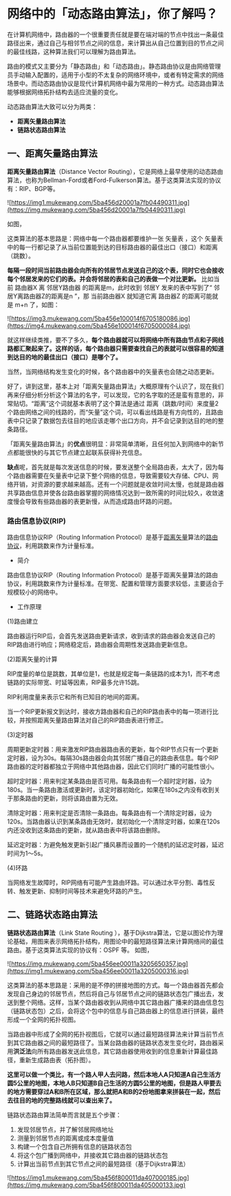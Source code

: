 # 网络中的「动态路由算法」，你了解吗？

在计算机网络中，路由器的一个很重要责任就是要在端对端的节点中找出一条最佳路径出来，通过自己与相邻节点之间的信息，来计算出从自己位置到目的节点之间的最佳线路，这种算法我们可以理解为路由算法。

路由的模式又主要分为「静态路由」和「动态路由」。静态路由协议是由网络管理员手动输入配置的，适用于小型的不太复杂的网络环境中，或者有特定需求的网络场景中。而动态路由协议是现代计算机网络中最为常用的一种方式。动态路由算法能够根据网络拓扑结构去适应流量的变化。

动态路由算法大致可以分为两类：

- **距离矢量路由算法**
- **链路状态路由算法**

## 一、距离矢量路由算法

**距离矢量路由算法**（Distance Vector Routing），它是网络上最早使用的动态路由算法，也称为Bellman-Ford或者Ford-Fulkerson算法。基于这类算法实现的协议有：RIP、BGP等。

![https://img1.mukewang.com/5ba456d20001a7fb04490311.jpg](https://img.mukewang.com/5ba456d20001a7fb04490311.jpg)

如图，

 

这类算法的基本思路是：网络中每一个路由器都要维护一张 矢量表 ，这个 矢量表 中的每一行都记录了从当前位置能到达的目标路由器的最佳出口（接口）和距离（跳数）。

**每隔一段时间当前路由器会向所有的邻居节点发送自己的这个表，同时它也会接收每个邻居发来的它们的表。并会将邻居的表和自己的表做一个对比更新。**
比如当前 路由器X 离 邻居Y路由器 的距离是m，此时收到 邻居Y 发来的表中写到了“ 邻居Y离路由器Z的距离是n ”，那 当前路由器X 就知道它离 路由器Z 的距离可能就是 m+n 了，如图：

![https://img3.mukewang.com/5ba456e100014f6705180086.jpg](https://img4.mukewang.com/5ba456e100014f6705000084.jpg)

就这样继续类推，要不了多久，**每个路由器就可以将网络中所有路由节点和子网线路都汇聚起来了。这样的话，每个路由器只需要查找自己的表就可以很容易的知道到达目的地的最佳出口（接口）是哪个了。**

当然，当网络结构发生变化的时候，各个路由器中的矢量表也会随之动态更新。

好了，讲到这里，基本上对「距离矢量路由算法」大概原理有个认识了，现在我们再来仔细分析分析这个算法的名字，可以发现，它的名字取的还是蛮有意思的，非常贴切。“距离”这个词就基本表明了这个算法是通过 距离（跳数/时间）来度量2个路由网络之间的线路的，而“矢量”这个词，可以看出线路是有方向性的，且路由表中只记录了数据包去往目的地应该走哪个出口方向，并不会记录到达目的地的整条路径。

「距离矢量路由算法」的**优点**很明显：非常简单清晰，且任何加入到网络中的新节点都能很快的与其它节点建立起联系获得补充信息。

**缺点**呢，首先就是每次发送信息的时候，要发送整个全局路由表，太大了，因为每个路由器需要在矢量表中记录下整个网络的信息，导致需要较大存储、CPU、网络开销，对资源的要求越来越高。还有一个问题就是收敛时间太慢，也就是路由器共享路由信息并使各台路由器掌握的网络情况达到一致所需的时间比较久，收敛速度慢会导致有些路由器的表更新慢，从而造成路由环路的问题。

### 路由信息协议(RIP)

路由信息协议RIP（Routing Information Protocol）是基于[距离矢量](https://baike.baidu.com/item/%E8%B7%9D%E7%A6%BB%E7%9F%A2%E9%87%8F)算法的[路由协议](https://baike.baidu.com/item/%E8%B7%AF%E7%94%B1%E5%8D%8F%E8%AE%AE/202634)，利用跳数来作为计量标准。

* 简介

路由信息协议RIP（Routing Information Protocol）是基于距离矢量算法的路由协议，利用跳数来作为计量标准。在带宽、配置和管理方面要求较低，主要适合于规模较小的网络中。

* 工作原理

(1)路由建立

路由器运行RIP后，会首先发送路由更新请求，收到请求的路由器会发送自己的RIP路由进行响应；网络稳定后，路由器会周期性发送路由更新信息。

(2)距离矢量的计算

RIP度量的单位是跳数，其单位是1，也就是规定每一条链路的成本为1，而不考虑链路的实际带宽、时延等因素，RIP最多允许15跳。

RIP利用度量来表示它和所有已知目的地间的距离。

当一个RIP更新报文到达时，接收方路由器和自己的RIP路由表中的每一项进行比较，并按照距离矢量路由算法对自己的RIP路由表进行修正。

(3)定时器

周期更新定时器：用来激发RIP路由器路由表的更新，每个RIP节点只有一个更新定时器，设为30s。每隔30s路由器会向其邻居广播自己的路由表信息。每个RIP路由器的定时器都独立于网络中其他路由器，因此它们同时广播的可能性很小。

超时定时器：用来判定某条路由是否可用。每条路由有一个超时定时器，设为180s。当一条路由激活或更新时，该定时器初始化，如果在180s之内没有收到关于那条路由的更新，则将该路由置为无效。

清除定时器：用来判定是否清除一条路由。每条路由有一个清除定时器，设为120s。当路由器认识到某条路由无效时，就初始化一个清除定时器，如果在120s内还没收到这条路由的更新，就从路由表中将该路由删除。

延迟定时器：为避免触发更新引起广播风暴而设置的一个随机的延迟定时器，延迟时间为1～5s。

(4)环路

当网络发生故障时，RIP网络有可能产生路由环路。可以通过水平分割、毒性反转、触发更新、抑制时间等技术来避免环路的产生。

## 二、链路状态路由算法

**链路状态路由算法**（Link State Routing ），基于Dijkstra算法，它是以图论作为理论基础，用图来表示网络拓扑结构，用图论中的最短路径算法来计算网络间的最佳路由。基于这类算法实现的协议有：OSPF 等。
如图，

![https://img.mukewang.com/5ba456ee00011a3205650357.jpg](https://img1.mukewang.com/5ba456ee00011a3205000316.jpg)

这类算法的基本思路是：采用的是不停的拼接地图的方式。每一个路由器首先都会发现自己身边的邻居节点，然后将自己与邻居节点之间的链路状态包广播出去，发送到整个网络。这样，当某个路由器收到从网络中其它路由器广播来的路由信息包（链路状态包）之后，会将这个包中的信息与自己路由器上的信息进行拼装，最终形成一个全网的拓扑视图。

当路由器中形成了全网的拓扑视图后，它就可以通过最短路径算法来计算当前节点到其它路由器之间的最短路径了。当某台路由器的链路状态发生变化时，路由器采用**洪泛法**向所有路由器发送此信息，其它路由器使用收到的信息重新计算最佳路径，重新生成路由表（拓扑图）。

**这里可以做一个类比，有一个路人甲人去问路，然后本地人A只知道A自己生活方圆5公里的地图，本地人B只知道B自己生活的方圆5公里的地图，但是路人甲要去的地方需要穿过A和B所在区域，那么就把A和B的2份地图拿来拼装在一起，然后去往目的地的完整路线就可以查出来了。**

链路状态路由算法简单而言就是五个步骤：

1. 发现邻居节点，并了解邻居网络地址
2. 测量到邻居节点的距离或成本度量值
3. 构建一个包含自己所拥有信息的链路状态包
4. 将这个包广播到网络中，并接收其它路由器的链路状态包
5. 计算出当前节点到其它节点之间的最短路径（基于Dijkstra算法）

 ![https://img1.mukewang.com/5ba456f800011da407000185.jpg](https://img.mukewang.com/5ba456f800011da405000133.jpg)

